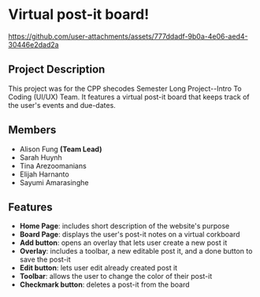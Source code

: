 # Virtual post-it board!


https://github.com/user-attachments/assets/777ddadf-9b0a-4e06-aed4-30446e2dad2a

## Project Description
This project was for the CPP shecodes Semester Long Project--Intro To Coding (UI/UX) Team. 
It features a virtual post-it board that keeps track of the user's events and due-dates. 

## Members
- Alison Fung **(Team Lead)**
- Sarah Huynh
- Tina Arezoomanians
- Elijah Harnanto
- Sayumi Amarasinghe

## Features
- **Home Page**: includes short description of the website's purpose
- **Board Page**: displays the user's post-it notes on a virtual corkboard
- **Add button**: opens an overlay that lets user create a new post it
- **Overlay**:  includes a toolbar, a new editable post it, and a done button to save the post-it
- **Edit button**:  lets user edit already created post it 
- **Toolbar**:  allows the user to change the color of their post-it 
- **Checkmark button**:  deletes a post-it from the board 









